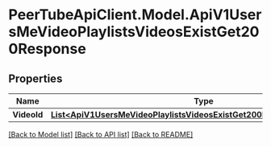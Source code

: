 # PeerTubeApiClient.Model.ApiV1UsersMeVideoPlaylistsVideosExistGet200Response

## Properties

Name | Type | Description | Notes
------------ | ------------- | ------------- | -------------
**VideoId** | [**List&lt;ApiV1UsersMeVideoPlaylistsVideosExistGet200ResponseVideoIdInner&gt;**](ApiV1UsersMeVideoPlaylistsVideosExistGet200ResponseVideoIdInner.md) |  | [optional] 

[[Back to Model list]](../README.md#documentation-for-models) [[Back to API list]](../README.md#documentation-for-api-endpoints) [[Back to README]](../README.md)

